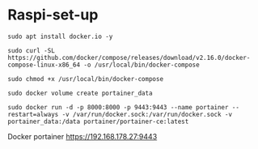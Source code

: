# Raspi-set-up
```
sudo apt install docker.io -y
```

```
sudo curl -SL https://github.com/docker/compose/releases/download/v2.16.0/docker-compose-linux-x86_64 -o /usr/local/bin/docker-compose
```

```
sudo chmod +x /usr/local/bin/docker-compose
```

```
sudo docker volume create portainer_data
```

```
sudo docker run -d -p 8000:8000 -p 9443:9443 --name portainer --restart=always -v /var/run/docker.sock:/var/run/docker.sock -v portainer_data:/data portainer/portainer-ce:latest
```
Docker portainer
https://192.168.178.27:9443

